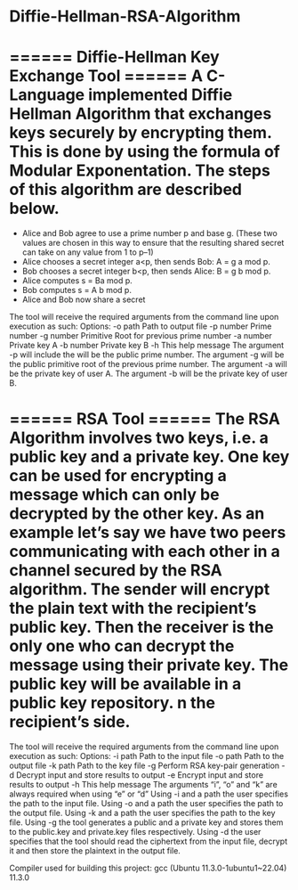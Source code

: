 # Diffie-Hellman-RSA-Algorithm

======  Diffie-Hellman Key Exchange Tool   ======
A C-Language implemented Diffie Hellman Algorithm that exchanges keys securely by 
encrypting them. This is done by using the formula of Modular Exponentation.
The steps of this algorithm are described below.
=================================================

- Alice and Bob agree to use a prime number p and base g. (These two
values are chosen in this way to ensure that the resulting shared secret
can take on any value from 1 to p–1)
- Alice chooses a secret integer a<p, then sends Bob: A = g
a mod p.
- Bob chooses a secret integer b<p, then sends Alice: B = g
b mod p.
- Alice computes s = Ba mod p.
- Bob computes s = A
b mod p.
- Alice and Bob now share a secret

The tool will receive the required arguments from the command line upon execution as
such:
Options:
-o path Path to output file
-p number Prime number
-g number Primitive Root for previous prime number
-a number Private key A
-b number Private key B
-h This help message
The argument -p will include the will be the public prime number.
The argument -g will be the public primitive root of the previous prime number.
The argument -a will be the private key of user A.
The argument -b will be the private key of user B.

======  RSA Tool    ======
The RSA Algorithm involves two keys, i.e. a public key and a private
key. One key can be used for encrypting a message which can only be decrypted by the
other key. As an example let’s say we have two peers communicating with each other in
a channel secured by the RSA algorithm. The sender will encrypt the plain text with the
recipient’s public key. Then the receiver is the only one who can decrypt the message
using their private key. The public key will be available in a public key repository. n the
recipient’s side.
===========================

The tool will receive the required arguments from the command line upon execution as
such:
Options:
-i path Path to the input file
-o path Path to the output file
-k path Path to the key file
-g Perform RSA key-pair generation
-d Decrypt input and store results to output
-e Encrypt input and store results to output
-h This help message
The arguments “i”, “o” and “k” are always required when using “e” or “d”
Using -i and a path the user specifies the path to the input file.
Using -o and a path the user specifies the path to the output file.
Using -k and a path the user specifies the path to the key file.
Using -g the tool generates a public and a private key and stores them to the public.key
and private.key files respectively.
Using -d the user specifies that the tool should read the ciphertext from the input file,
decrypt it and then store the plaintext in the output file.



Compiler used for building this project:
gcc (Ubuntu 11.3.0-1ubuntu1~22.04) 11.3.0

